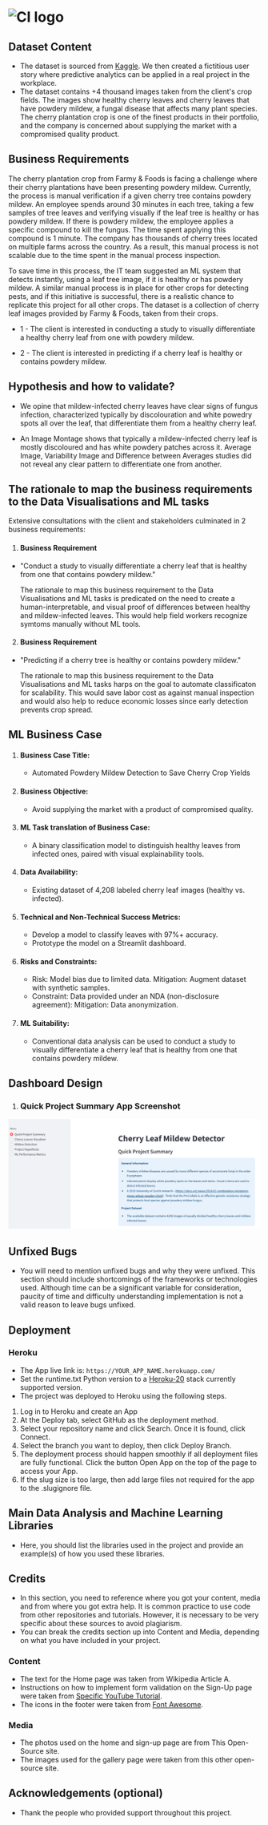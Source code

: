 # ![CI logo](https://codeinstitute.s3.amazonaws.com/fullstack/ci_logo_small.png)

## Dataset Content

- The dataset is sourced from [Kaggle](https://www.kaggle.com/codeinstitute/cherry-leaves). We then created a fictitious user story where predictive analytics can be applied in a real project in the workplace.
- The dataset contains +4 thousand images taken from the client's crop fields. The images show healthy cherry leaves and cherry leaves that have powdery mildew, a fungal disease that affects many plant species. The cherry plantation crop is one of the finest products in their portfolio, and the company is concerned about supplying the market with a compromised quality product.

## Business Requirements

The cherry plantation crop from Farmy & Foods is facing a challenge where their cherry plantations have been presenting powdery mildew. Currently, the process is manual verification if a given cherry tree contains powdery mildew. An employee spends around 30 minutes in each tree, taking a few samples of tree leaves and verifying visually if the leaf tree is healthy or has powdery mildew. If there is powdery mildew, the employee applies a specific compound to kill the fungus. The time spent applying this compound is 1 minute. The company has thousands of cherry trees located on multiple farms across the country. As a result, this manual process is not scalable due to the time spent in the manual process inspection.

To save time in this process, the IT team suggested an ML system that detects instantly, using a leaf tree image, if it is healthy or has powdery mildew. A similar manual process is in place for other crops for detecting pests, and if this initiative is successful, there is a realistic chance to replicate this project for all other crops. The dataset is a collection of cherry leaf images provided by Farmy & Foods, taken from their crops.

- 1 - The client is interested in conducting a study to visually differentiate a healthy cherry leaf from one with powdery mildew.
  
- 2 - The client is interested in predicting if a cherry leaf is healthy or contains powdery mildew.

## Hypothesis and how to validate?

- We opine that mildew-infected cherry leaves have clear signs of fungus infection, characterized typically by discolouration and white powedry spots all over the leaf, that differentiate them from a healthy cherry leaf.
  
- An Image Montage shows that typically a mildew-infected cherry leaf is mostly discoloured and has white powdery patches across it. Average Image, Variability Image and Difference between Averages studies did not reveal any clear pattern to differentiate one from another.

## The rationale to map the business requirements to the Data Visualisations and ML tasks

Extensive consultations with the client and stakeholders culminated in 2 business requirements:

1. #### Business Requirement 
- "Conduct a study to visually differentiate a cherry leaf that is healthy from one that contains powdery mildew." 
  
  The rationale to map this business requirement to the Data Visualisations and ML tasks is predicated on the need to create a human-interpretable, and visual proof of differences between healthy and mildew-infected leaves. This would help field workers recognize symtoms manually without ML tools.

2. #### Business Requirement
- "Predicting if a cherry tree is healthy or contains powdery mildew."
  
  The rationale to map this business requirement to the Data Visualisations and ML tasks harps on the goal to automate classificaton for scalability. This would save labor cost as against manual inspection and would also help to reduce economic losses since early detection prevents crop spread.

## ML Business Case

1. #### Business Case Title:
   - Automated Powdery Mildew Detection to Save Cherry Crop Yields
  
2. #### Business Objective:
   - Avoid supplying the market with a product of compromised quality. 

3. #### ML Task translation of Business Case:
   - A binary classification model to distinguish healthy leaves from infected ones, paired with visual explainability tools.

4. #### Data Availability:
   - Existing dataset of 4,208 labeled cherry leaf images (healthy vs. infected).
  
5. #### Technical and Non-Technical Success Metrics:
   - Develop a model to classify leaves with 97%+ accuracy.
   - Prototype the model on a Streamlit dashboard.

6. #### Risks and Constraints:
   - Risk: Model bias due to limited data. Mitigation: Augment dataset with synthetic samples.
   - Constraint: Data provided under an NDA (non-disclosure agreement): Mitigation: Data anonymization.

7. #### ML Suitability:
   - Conventional data analysis can be used to conduct a study to visually differentiate a cherry leaf that is healthy from one that contains powdery mildew.

## Dashboard Design

1. ### Quick Project Summary App Screenshot
   
![Quick Project Summary Screenshot](docs/images/Capture.PNG1.PNG)

## Unfixed Bugs

- You will need to mention unfixed bugs and why they were unfixed. This section should include shortcomings of the frameworks or technologies used. Although time can be a significant variable for consideration, paucity of time and difficulty understanding implementation is not a valid reason to leave bugs unfixed.

## Deployment

### Heroku

- The App live link is: `https://YOUR_APP_NAME.herokuapp.com/`
- Set the runtime.txt Python version to a [Heroku-20](https://devcenter.heroku.com/articles/python-support#supported-runtimes) stack currently supported version.
- The project was deployed to Heroku using the following steps.

1. Log in to Heroku and create an App
2. At the Deploy tab, select GitHub as the deployment method.
3. Select your repository name and click Search. Once it is found, click Connect.
4. Select the branch you want to deploy, then click Deploy Branch.
5. The deployment process should happen smoothly if all deployment files are fully functional. Click the button Open App on the top of the page to access your App.
6. If the slug size is too large, then add large files not required for the app to the .slugignore file.

## Main Data Analysis and Machine Learning Libraries

- Here, you should list the libraries used in the project and provide an example(s) of how you used these libraries.

## Credits

- In this section, you need to reference where you got your content, media and from where you got extra help. It is common practice to use code from other repositories and tutorials. However, it is necessary to be very specific about these sources to avoid plagiarism.
- You can break the credits section up into Content and Media, depending on what you have included in your project.

### Content

- The text for the Home page was taken from Wikipedia Article A.
- Instructions on how to implement form validation on the Sign-Up page were taken from [Specific YouTube Tutorial](https://www.youtube.com/).
- The icons in the footer were taken from [Font Awesome](https://fontawesome.com/).

### Media

- The photos used on the home and sign-up page are from This Open-Source site.
- The images used for the gallery page were taken from this other open-source site.

## Acknowledgements (optional)

- Thank the people who provided support throughout this project.
